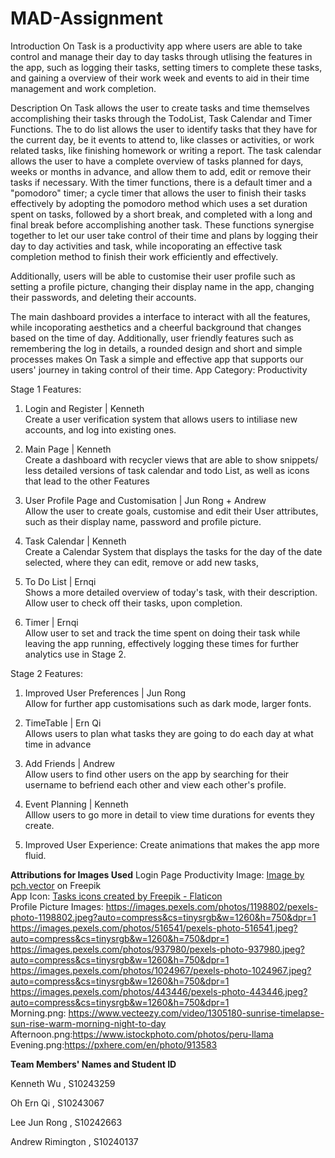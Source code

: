 # MAD-Assignment

Introduction
On Task is a productivity app where users are able to take control and manage their day to day tasks through utlising the features in the app, such as logging their tasks, setting timers to complete these tasks, and gaining a overview of their work week and events to aid in their time management and work completion.

Description
On Task allows the user to create tasks and time themselves accomplishing their tasks through the TodoList, Task Calendar and Timer Functions. 
The to do list allows the user to identify tasks that they have for the current day, be it events to attend to, like classes or activities, or work related tasks, like finishing homework or writing a report. The task calendar allows the user to have a complete overview of tasks planned for days, weeks or months in advance, and allow them to add, edit or remove their tasks if necessary. With the timer functions, there is a default timer and a "pomodoro" timer; a cycle timer that allows the user to finish their tasks effectively by adopting the pomodoro method which uses a set duration spent on tasks, followed by a short break, and completed with a long and final break before accomplishing another task. These functions synergise together to let our user take control of their time and plans by logging their day to day activities and task, while incoporating an effective task completion method to finish their work efficiently and effectively. 

Additionally, users will be able to customise their user profile such as setting a profile picture, changing their display name in the app, changing their passwords, and deleting their accounts.

The main dashboard provides a interface to interact with all the features, while incoporating aesthetics and a cheerful background that changes based on the time of day. Additionally, user friendly features such as remembering the log in details, a rounded design and short and simple processes makes On Task a simple and effective app that supports our users' journey in taking control of their time.
App Category: Productivity

Stage 1 Features: 

1. Login and Register | Kenneth<br>
Create a user verification system that allows users to intiliase new accounts, and log into existing ones.

2. Main Page | Kenneth<br>
Create a dashboard with recycler views that are able to show snippets/ less detailed versions of task calendar and todo List, as well as icons that lead to the other Features

3. User Profile Page and Customisation | Jun Rong + Andrew<br> 
Allow the user to create goals, customise and edit their User attributes, such as their display name, password and profile picture.

4. Task Calendar | Kenneth<br>
Create a Calendar System that displays the tasks for the day of the date selected, where they can edit, remove or add new tasks,

5. To Do List | Ernqi<br>
Shows a more detailed overview of today's task, with their description. Allow user to check off their tasks, upon completion.

6. Timer | Ernqi<br>
Allow user to set and track the time spent on doing their task while leaving the app running, effectively logging these times for further analytics use in Stage 2.

Stage 2 Features:

1. Improved User Preferences | Jun Rong<br>
Allow for further app customisations such as dark mode, larger fonts.

2. TimeTable | Ern Qi<br>
Allows users to plan what tasks they are going to do each day at what time in advance

3. Add Friends | Andrew<br>
Allow users to find other users on the app by searching for their username to befriend each other and view each other's profile.

4. Event Planning | Kenneth<br>
Alllow users to go more in detail to view time durations for events they create.

5. Improved User Experience:
Create animations that makes the app more fluid.


**Attributions for Images Used**
Login Page Productivity Image: <a href="https://www.freepik.com/free-vector/timing-project-scheduling_6976404.htm#query=productivity&position=3&from_view=search&track=sph">Image by pch.vector</a> on Freepik<br>
App Icon: <a href="https://www.flaticon.com/free-icons/tasks" title="tasks icons">Tasks icons created by Freepik - Flaticon</a><br>
Profile Picture Images: https://images.pexels.com/photos/1198802/pexels-photo-1198802.jpeg?auto=compress&cs=tinysrgb&w=1260&h=750&dpr=1<br>
https://images.pexels.com/photos/516541/pexels-photo-516541.jpeg?auto=compress&cs=tinysrgb&w=1260&h=750&dpr=1<br>
https://images.pexels.com/photos/937980/pexels-photo-937980.jpeg?auto=compress&cs=tinysrgb&w=1260&h=750&dpr=1<br>
https://images.pexels.com/photos/1024967/pexels-photo-1024967.jpeg?auto=compress&cs=tinysrgb&w=1260&h=750&dpr=1<br>
https://images.pexels.com/photos/443446/pexels-photo-443446.jpeg?auto=compress&cs=tinysrgb&w=1260&h=750&dpr=1<br>
Morning.png: https://www.vecteezy.com/video/1305180-sunrise-timelapse-sun-rise-warm-morning-night-to-day<br>
Afternoon.png:https://www.istockphoto.com/photos/peru-llama<br>
Evening.png:https://pxhere.com/en/photo/913583<br>

**Team Members' Names and Student ID**

Kenneth Wu , S10243259

Oh Ern Qi , S10243067

Lee Jun Rong , S10242663

Andrew Rimington , S10240137

